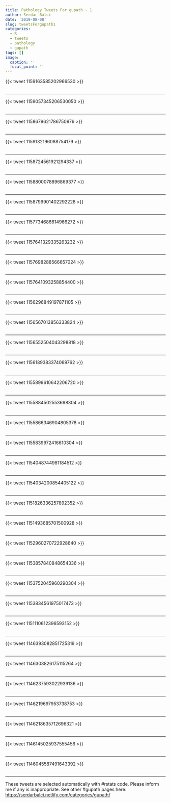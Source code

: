 ```yaml
---
title: Pathology Tweets For gupath - 1
author: Serdar Balci
date: '2019-08-08'
slug: tweetsForgupath1
categories:
  - R
  - tweets
  - pathology
  - gupath
tags: []
image:
  caption: ''
  focal_point: ''
---
```



{{< tweet 1159163585202966530 >}}
<br>
<br>
<hr>
{{< tweet 1159057345206530050 >}}
<br>
<br>
<hr>
{{< tweet 1158679621786750976 >}}
<br>
<br>
<hr>
{{< tweet 1159132196088754179 >}}
<br>
<br>
<hr>
{{< tweet 1158724561921294337 >}}
<br>
<br>
<hr>
{{< tweet 1158800078896869377 >}}
<br>
<br>
<hr>
{{< tweet 1158799901402292228 >}}
<br>
<br>
<hr>
{{< tweet 1157734686614966272 >}}
<br>
<br>
<hr>
{{< tweet 1157641329335263232 >}}
<br>
<br>
<hr>
{{< tweet 1157698288566657024 >}}
<br>
<br>
<hr>
{{< tweet 1157641093258854400 >}}
<br>
<br>
<hr>
{{< tweet 1156296849197871105 >}}
<br>
<br>
<hr>
{{< tweet 1156567013856333824 >}}
<br>
<br>
<hr>
{{< tweet 1156552504043298818 >}}
<br>
<br>
<hr>
{{< tweet 1156189383374069762 >}}
<br>
<br>
<hr>
{{< tweet 1155899610642206720 >}}
<br>
<br>
<hr>
{{< tweet 1155884502553698304 >}}
<br>
<br>
<hr>
{{< tweet 1155866346904805378 >}}
<br>
<br>
<hr>
{{< tweet 1155839972416610304 >}}
<br>
<br>
<hr>
{{< tweet 1154048744981184512 >}}
<br>
<br>
<hr>
{{< tweet 1154034200854405122 >}}
<br>
<br>
<hr>
{{< tweet 1151826336257892352 >}}
<br>
<br>
<hr>
{{< tweet 1151493685701500928 >}}
<br>
<br>
<hr>
{{< tweet 1152960270722928640 >}}
<br>
<br>
<hr>
{{< tweet 1153857840848654336 >}}
<br>
<br>
<hr>
{{< tweet 1153752045960290304 >}}
<br>
<br>
<hr>
{{< tweet 1153834561975017473 >}}
<br>
<br>
<hr>
{{< tweet 1151110612396593152 >}}
<br>
<br>
<hr>
{{< tweet 1146393082851725319 >}}
<br>
<br>
<hr>
{{< tweet 1146303826175115264 >}}
<br>
<br>
<hr>
{{< tweet 1146237593022939136 >}}
<br>
<br>
<hr>
{{< tweet 1146219697953738753 >}}
<br>
<br>
<hr>
{{< tweet 1146218635712696321 >}}
<br>
<br>
<hr>
{{< tweet 1146145025937555456 >}}
<br>
<br>
<hr>
{{< tweet 1146045587491643392 >}}
<br>
<br>
<hr>


These tweets are selected automatically with #rstats code. Please inform me if any is inappropriate.
See other #gupath pages here: https://serdarbalci.netlify.com/categories/gupath/
